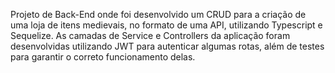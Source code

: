 Projeto de Back-End onde foi desenvolvido um CRUD para a criação de uma loja de itens medievais, no formato de uma API, utilizando Typescript e Sequelize. As camadas de Service e Controllers da aplicação foram desenvolvidas utilizando JWT para autenticar algumas rotas, além de testes para garantir o correto funcionamento delas.
